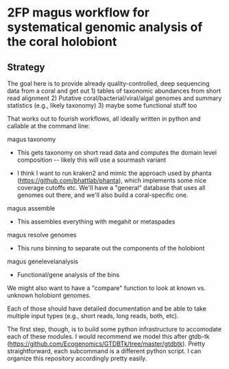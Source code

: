 # 2FP magus workflow for systematical genomic analysis of the coral holobiont

## Strategy

The goal here is to provide already quality-controlled, deep sequencing data from a coral and get out 1) tables of taxonomic abundances from short read alignment 2) Putative coral/bacterial/viral/algal genomes and summary statistics (e.g., likely taxonomy) 3) maybe some functional stuff too

That works out to fourish workflows, all ideally written in python and callable at the command line:

magus taxonomy
  - This gets taxonomy on short read data and computes the domain level composition -- likely this will use a sourmash variant

  - I think I want to run kraken2 and mimic the approach used by phanta (https://github.com/bhattlab/phanta), which implements some nice coverage cutoffs etc. We'll have a "general" database that uses all genomes out there, and we'll also build a coral-specific one.
  
magus assemble
  - This assembles everything with megahit or metaspades

magus resolve genomes
 - This runs binning to separate out the components of the holobiont

magus genelevelanalysis
 - Functional/gene analysis of the bins

We might also want to have a "compare" function to look at known vs. unknown holobiont genomes. 

Each of those should have detailed documentation and be able to take multiple input types (e.g., short reads, long reads, both, etc).

The first step, though, is to build some python infrastructure to accomodate each of these modules. I would recommend we model this after gtdb-tk (https://github.com/Ecogenomics/GTDBTk/tree/master/gtdbtk). Pretty straightforward, each subcommand is a different python script. I can organize this repository accordingly pretty easily. 
